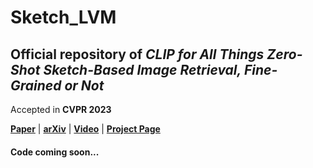 # Sketch_LVM
## Official repository of _CLIP for All Things Zero-Shot Sketch-Based Image Retrieval, Fine-Grained or Not_

Accepted in **CVPR 2023**

[**Paper**](https://arxiv.org/pdf/2303.13440.pdf) | [**arXiv**](https://arxiv.org/abs/2303.13440) | [**Video**](https://aneeshan95.github.io/Sketch_LVM/)
 | [**Project Page**](https://aneeshan95.github.io/Sketch_LVM/)
 
 #### Code coming soon...
